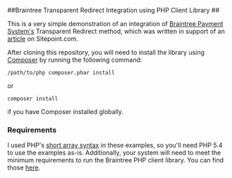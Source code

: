 ##Braintree Transparent Redirect Integration using PHP Client Library ##

This is a very simple demonstration of an integration of [Braintree Payment System's](http://www.braintreepayments.com) Transparent Redirect method, which was written in support of an [article](http://www.sitepoint.com) on Sitepoint.com.

After cloning this repository, you will need to install the library using [Composer](http://www.getcomposer.org) by running the following command:

	/path/to/php composer.phar install

or

	composer install

if you have Composer installed globally.

### Requirements ###

I used PHP's [short array syntax](https://wiki.php.net/rfc/shortsyntaxforarrays) in these examples, so you'll need PHP 5.4 to use the examples as-is. Additionally, your system will need to meet the minimum requirements to run the Braintree PHP client library. You can find those [here](https://github.com/braintree/braintree_php).
